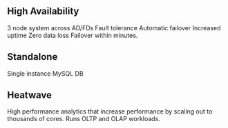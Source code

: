 ## High Availability
3 node system across AD/FDs
Fault tolerance
Automatic failover
Increased uptime
Zero data loss
Failover within minutes. 


## Standalone
Single instance MySQL DB


## Heatwave

High performance analytics that increase performance by scaling out to thousands of cores. 
Runs OLTP and OLAP workloads. 


